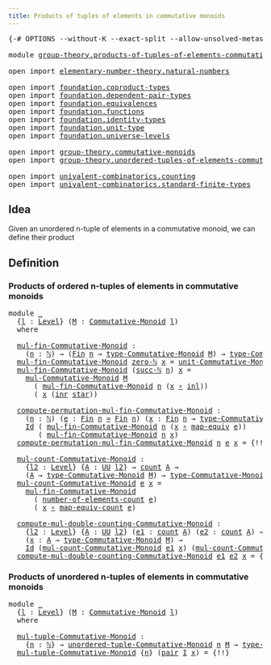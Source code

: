 ```yaml
---
title: Products of tuples of elements in commutative monoids
---
```


<pre class="Agda"><a id="79" class="Symbol">{-#</a> <a id="83" class="Keyword">OPTIONS</a> <a id="91" class="Pragma">--without-K</a> <a id="103" class="Pragma">--exact-split</a> <a id="117" class="Pragma">--allow-unsolved-metas</a> <a id="140" class="Symbol">#-}</a>

<a id="145" class="Keyword">module</a> <a id="152" href="group-theory.products-of-tuples-of-elements-commutative-monoids.html" class="Module">group-theory.products-of-tuples-of-elements-commutative-monoids</a> <a id="216" class="Keyword">where</a>

<a id="223" class="Keyword">open</a> <a id="228" class="Keyword">import</a> <a id="235" href="elementary-number-theory.natural-numbers.html" class="Module">elementary-number-theory.natural-numbers</a>

<a id="277" class="Keyword">open</a> <a id="282" class="Keyword">import</a> <a id="289" href="foundation.coproduct-types.html" class="Module">foundation.coproduct-types</a>
<a id="316" class="Keyword">open</a> <a id="321" class="Keyword">import</a> <a id="328" href="foundation.dependent-pair-types.html" class="Module">foundation.dependent-pair-types</a>
<a id="360" class="Keyword">open</a> <a id="365" class="Keyword">import</a> <a id="372" href="foundation.equivalences.html" class="Module">foundation.equivalences</a>
<a id="396" class="Keyword">open</a> <a id="401" class="Keyword">import</a> <a id="408" href="foundation.functions.html" class="Module">foundation.functions</a>
<a id="429" class="Keyword">open</a> <a id="434" class="Keyword">import</a> <a id="441" href="foundation.identity-types.html" class="Module">foundation.identity-types</a>
<a id="467" class="Keyword">open</a> <a id="472" class="Keyword">import</a> <a id="479" href="foundation.unit-type.html" class="Module">foundation.unit-type</a>
<a id="500" class="Keyword">open</a> <a id="505" class="Keyword">import</a> <a id="512" href="foundation.universe-levels.html" class="Module">foundation.universe-levels</a>

<a id="540" class="Keyword">open</a> <a id="545" class="Keyword">import</a> <a id="552" href="group-theory.commutative-monoids.html" class="Module">group-theory.commutative-monoids</a>
<a id="585" class="Keyword">open</a> <a id="590" class="Keyword">import</a> <a id="597" href="group-theory.unordered-tuples-of-elements-commutative-monoids.html" class="Module">group-theory.unordered-tuples-of-elements-commutative-monoids</a>

<a id="660" class="Keyword">open</a> <a id="665" class="Keyword">import</a> <a id="672" href="univalent-combinatorics.counting.html" class="Module">univalent-combinatorics.counting</a>
<a id="705" class="Keyword">open</a> <a id="710" class="Keyword">import</a> <a id="717" href="univalent-combinatorics.standard-finite-types.html" class="Module">univalent-combinatorics.standard-finite-types</a>
</pre>
## Idea

Given an unordered n-tuple of elements in a commutative monoid, we can define their product

## Definition

### Products of ordered n-tuples of elements in commutative monoids

<pre class="Agda"><a id="962" class="Keyword">module</a> <a id="969" href="group-theory.products-of-tuples-of-elements-commutative-monoids.html#969" class="Module">_</a>
  <a id="973" class="Symbol">{</a><a id="974" href="group-theory.products-of-tuples-of-elements-commutative-monoids.html#974" class="Bound">l</a> <a id="976" class="Symbol">:</a> <a id="978" href="Agda.Primitive.html#597" class="Postulate">Level</a><a id="983" class="Symbol">}</a> <a id="985" class="Symbol">(</a><a id="986" href="group-theory.products-of-tuples-of-elements-commutative-monoids.html#986" class="Bound">M</a> <a id="988" class="Symbol">:</a> <a id="990" href="group-theory.commutative-monoids.html#623" class="Function">Commutative-Monoid</a> <a id="1009" href="group-theory.products-of-tuples-of-elements-commutative-monoids.html#974" class="Bound">l</a><a id="1010" class="Symbol">)</a>
  <a id="1014" class="Keyword">where</a>

  <a id="1023" href="group-theory.products-of-tuples-of-elements-commutative-monoids.html#1023" class="Function">mul-fin-Commutative-Monoid</a> <a id="1050" class="Symbol">:</a>
    <a id="1056" class="Symbol">(</a><a id="1057" href="group-theory.products-of-tuples-of-elements-commutative-monoids.html#1057" class="Bound">n</a> <a id="1059" class="Symbol">:</a> <a id="1061" href="elementary-number-theory.natural-numbers.html#1548" class="Datatype">ℕ</a><a id="1062" class="Symbol">)</a> <a id="1064" class="Symbol">→</a> <a id="1066" class="Symbol">(</a><a id="1067" href="univalent-combinatorics.standard-finite-types.html#2392" class="Function">Fin</a> <a id="1071" href="group-theory.products-of-tuples-of-elements-commutative-monoids.html#1057" class="Bound">n</a> <a id="1073" class="Symbol">→</a> <a id="1075" href="group-theory.commutative-monoids.html#1089" class="Function">type-Commutative-Monoid</a> <a id="1099" href="group-theory.products-of-tuples-of-elements-commutative-monoids.html#986" class="Bound">M</a><a id="1100" class="Symbol">)</a> <a id="1102" class="Symbol">→</a> <a id="1104" href="group-theory.commutative-monoids.html#1089" class="Function">type-Commutative-Monoid</a> <a id="1128" href="group-theory.products-of-tuples-of-elements-commutative-monoids.html#986" class="Bound">M</a>
  <a id="1132" href="group-theory.products-of-tuples-of-elements-commutative-monoids.html#1023" class="Function">mul-fin-Commutative-Monoid</a> <a id="1159" href="elementary-number-theory.natural-numbers.html#1569" class="InductiveConstructor">zero-ℕ</a> <a id="1166" href="group-theory.products-of-tuples-of-elements-commutative-monoids.html#1166" class="Bound">x</a> <a id="1168" class="Symbol">=</a> <a id="1170" href="group-theory.commutative-monoids.html#1490" class="Function">unit-Commutative-Monoid</a> <a id="1194" href="group-theory.products-of-tuples-of-elements-commutative-monoids.html#986" class="Bound">M</a>
  <a id="1198" href="group-theory.products-of-tuples-of-elements-commutative-monoids.html#1023" class="Function">mul-fin-Commutative-Monoid</a> <a id="1225" class="Symbol">(</a><a id="1226" href="elementary-number-theory.natural-numbers.html#1582" class="InductiveConstructor">succ-ℕ</a> <a id="1233" href="group-theory.products-of-tuples-of-elements-commutative-monoids.html#1233" class="Bound">n</a><a id="1234" class="Symbol">)</a> <a id="1236" href="group-theory.products-of-tuples-of-elements-commutative-monoids.html#1236" class="Bound">x</a> <a id="1238" class="Symbol">=</a>
    <a id="1244" href="group-theory.commutative-monoids.html#1336" class="Function">mul-Commutative-Monoid</a> <a id="1267" href="group-theory.products-of-tuples-of-elements-commutative-monoids.html#986" class="Bound">M</a>
      <a id="1275" class="Symbol">(</a> <a id="1277" href="group-theory.products-of-tuples-of-elements-commutative-monoids.html#1023" class="Function">mul-fin-Commutative-Monoid</a> <a id="1304" href="group-theory.products-of-tuples-of-elements-commutative-monoids.html#1233" class="Bound">n</a> <a id="1306" class="Symbol">(</a><a id="1307" href="group-theory.products-of-tuples-of-elements-commutative-monoids.html#1236" class="Bound">x</a> <a id="1309" href="foundation-core.functions.html#420" class="Function Operator">∘</a> <a id="1311" href="foundation.coproduct-types.html#1249" class="InductiveConstructor">inl</a><a id="1314" class="Symbol">))</a>
      <a id="1323" class="Symbol">(</a> <a id="1325" href="group-theory.products-of-tuples-of-elements-commutative-monoids.html#1236" class="Bound">x</a> <a id="1327" class="Symbol">(</a><a id="1328" href="foundation.coproduct-types.html#1267" class="InductiveConstructor">inr</a> <a id="1332" href="foundation.unit-type.html#1108" class="InductiveConstructor">star</a><a id="1336" class="Symbol">))</a>

  <a id="1342" href="group-theory.products-of-tuples-of-elements-commutative-monoids.html#1342" class="Function">compute-permutation-mul-fin-Commutative-Monoid</a> <a id="1389" class="Symbol">:</a>
    <a id="1395" class="Symbol">(</a><a id="1396" href="group-theory.products-of-tuples-of-elements-commutative-monoids.html#1396" class="Bound">n</a> <a id="1398" class="Symbol">:</a> <a id="1400" href="elementary-number-theory.natural-numbers.html#1548" class="Datatype">ℕ</a><a id="1401" class="Symbol">)</a> <a id="1403" class="Symbol">(</a><a id="1404" href="group-theory.products-of-tuples-of-elements-commutative-monoids.html#1404" class="Bound">e</a> <a id="1406" class="Symbol">:</a> <a id="1408" href="univalent-combinatorics.standard-finite-types.html#2392" class="Function">Fin</a> <a id="1412" href="group-theory.products-of-tuples-of-elements-commutative-monoids.html#1396" class="Bound">n</a> <a id="1414" href="foundation-core.equivalences.html#1621" class="Function Operator">≃</a> <a id="1416" href="univalent-combinatorics.standard-finite-types.html#2392" class="Function">Fin</a> <a id="1420" href="group-theory.products-of-tuples-of-elements-commutative-monoids.html#1396" class="Bound">n</a><a id="1421" class="Symbol">)</a> <a id="1423" class="Symbol">(</a><a id="1424" href="group-theory.products-of-tuples-of-elements-commutative-monoids.html#1424" class="Bound">x</a> <a id="1426" class="Symbol">:</a> <a id="1428" href="univalent-combinatorics.standard-finite-types.html#2392" class="Function">Fin</a> <a id="1432" href="group-theory.products-of-tuples-of-elements-commutative-monoids.html#1396" class="Bound">n</a> <a id="1434" class="Symbol">→</a> <a id="1436" href="group-theory.commutative-monoids.html#1089" class="Function">type-Commutative-Monoid</a> <a id="1460" href="group-theory.products-of-tuples-of-elements-commutative-monoids.html#986" class="Bound">M</a><a id="1461" class="Symbol">)</a> <a id="1463" class="Symbol">→</a>
    <a id="1469" href="foundation-core.identity-types.html#1767" class="Datatype">Id</a> <a id="1472" class="Symbol">(</a> <a id="1474" href="group-theory.products-of-tuples-of-elements-commutative-monoids.html#1023" class="Function">mul-fin-Commutative-Monoid</a> <a id="1501" href="group-theory.products-of-tuples-of-elements-commutative-monoids.html#1396" class="Bound">n</a> <a id="1503" class="Symbol">(</a><a id="1504" href="group-theory.products-of-tuples-of-elements-commutative-monoids.html#1424" class="Bound">x</a> <a id="1506" href="foundation-core.functions.html#420" class="Function Operator">∘</a> <a id="1508" href="foundation-core.equivalences.html#1821" class="Function">map-equiv</a> <a id="1518" href="group-theory.products-of-tuples-of-elements-commutative-monoids.html#1404" class="Bound">e</a><a id="1519" class="Symbol">))</a>
       <a id="1529" class="Symbol">(</a> <a id="1531" href="group-theory.products-of-tuples-of-elements-commutative-monoids.html#1023" class="Function">mul-fin-Commutative-Monoid</a> <a id="1558" href="group-theory.products-of-tuples-of-elements-commutative-monoids.html#1396" class="Bound">n</a> <a id="1560" href="group-theory.products-of-tuples-of-elements-commutative-monoids.html#1424" class="Bound">x</a><a id="1561" class="Symbol">)</a>
  <a id="1565" href="group-theory.products-of-tuples-of-elements-commutative-monoids.html#1342" class="Function">compute-permutation-mul-fin-Commutative-Monoid</a> <a id="1612" href="group-theory.products-of-tuples-of-elements-commutative-monoids.html#1612" class="Bound">n</a> <a id="1614" href="group-theory.products-of-tuples-of-elements-commutative-monoids.html#1614" class="Bound">e</a> <a id="1616" href="group-theory.products-of-tuples-of-elements-commutative-monoids.html#1616" class="Bound">x</a> <a id="1618" class="Symbol">=</a> <a id="1620" class="Hole">{!!}</a>

  <a id="1628" href="group-theory.products-of-tuples-of-elements-commutative-monoids.html#1628" class="Function">mul-count-Commutative-Monoid</a> <a id="1657" class="Symbol">:</a>
    <a id="1663" class="Symbol">{</a><a id="1664" href="group-theory.products-of-tuples-of-elements-commutative-monoids.html#1664" class="Bound">l2</a> <a id="1667" class="Symbol">:</a> <a id="1669" href="Agda.Primitive.html#597" class="Postulate">Level</a><a id="1674" class="Symbol">}</a> <a id="1676" class="Symbol">{</a><a id="1677" href="group-theory.products-of-tuples-of-elements-commutative-monoids.html#1677" class="Bound">A</a> <a id="1679" class="Symbol">:</a> <a id="1681" href="foundation-core.universe-levels.html#235" class="Primitive">UU</a> <a id="1684" href="group-theory.products-of-tuples-of-elements-commutative-monoids.html#1664" class="Bound">l2</a><a id="1686" class="Symbol">}</a> <a id="1688" class="Symbol">→</a> <a id="1690" href="univalent-combinatorics.counting.html#1901" class="Function">count</a> <a id="1696" href="group-theory.products-of-tuples-of-elements-commutative-monoids.html#1677" class="Bound">A</a> <a id="1698" class="Symbol">→</a>
    <a id="1704" class="Symbol">(</a><a id="1705" href="group-theory.products-of-tuples-of-elements-commutative-monoids.html#1677" class="Bound">A</a> <a id="1707" class="Symbol">→</a> <a id="1709" href="group-theory.commutative-monoids.html#1089" class="Function">type-Commutative-Monoid</a> <a id="1733" href="group-theory.products-of-tuples-of-elements-commutative-monoids.html#986" class="Bound">M</a><a id="1734" class="Symbol">)</a> <a id="1736" class="Symbol">→</a> <a id="1738" href="group-theory.commutative-monoids.html#1089" class="Function">type-Commutative-Monoid</a> <a id="1762" href="group-theory.products-of-tuples-of-elements-commutative-monoids.html#986" class="Bound">M</a>
  <a id="1766" href="group-theory.products-of-tuples-of-elements-commutative-monoids.html#1628" class="Function">mul-count-Commutative-Monoid</a> <a id="1795" href="group-theory.products-of-tuples-of-elements-commutative-monoids.html#1795" class="Bound">e</a> <a id="1797" href="group-theory.products-of-tuples-of-elements-commutative-monoids.html#1797" class="Bound">x</a> <a id="1799" class="Symbol">=</a>
    <a id="1805" href="group-theory.products-of-tuples-of-elements-commutative-monoids.html#1023" class="Function">mul-fin-Commutative-Monoid</a>
      <a id="1838" class="Symbol">(</a> <a id="1840" href="univalent-combinatorics.counting.html#2029" class="Function">number-of-elements-count</a> <a id="1865" href="group-theory.products-of-tuples-of-elements-commutative-monoids.html#1795" class="Bound">e</a><a id="1866" class="Symbol">)</a>
      <a id="1874" class="Symbol">(</a> <a id="1876" href="group-theory.products-of-tuples-of-elements-commutative-monoids.html#1797" class="Bound">x</a> <a id="1878" href="foundation-core.functions.html#420" class="Function Operator">∘</a> <a id="1880" href="univalent-combinatorics.counting.html#2172" class="Function">map-equiv-count</a> <a id="1896" href="group-theory.products-of-tuples-of-elements-commutative-monoids.html#1795" class="Bound">e</a><a id="1897" class="Symbol">)</a>

  <a id="1902" href="group-theory.products-of-tuples-of-elements-commutative-monoids.html#1902" class="Function">compute-mul-double-counting-Commutative-Monoid</a> <a id="1949" class="Symbol">:</a>
    <a id="1955" class="Symbol">{</a><a id="1956" href="group-theory.products-of-tuples-of-elements-commutative-monoids.html#1956" class="Bound">l2</a> <a id="1959" class="Symbol">:</a> <a id="1961" href="Agda.Primitive.html#597" class="Postulate">Level</a><a id="1966" class="Symbol">}</a> <a id="1968" class="Symbol">{</a><a id="1969" href="group-theory.products-of-tuples-of-elements-commutative-monoids.html#1969" class="Bound">A</a> <a id="1971" class="Symbol">:</a> <a id="1973" href="foundation-core.universe-levels.html#235" class="Primitive">UU</a> <a id="1976" href="group-theory.products-of-tuples-of-elements-commutative-monoids.html#1956" class="Bound">l2</a><a id="1978" class="Symbol">}</a> <a id="1980" class="Symbol">(</a><a id="1981" href="group-theory.products-of-tuples-of-elements-commutative-monoids.html#1981" class="Bound">e1</a> <a id="1984" class="Symbol">:</a> <a id="1986" href="univalent-combinatorics.counting.html#1901" class="Function">count</a> <a id="1992" href="group-theory.products-of-tuples-of-elements-commutative-monoids.html#1969" class="Bound">A</a><a id="1993" class="Symbol">)</a> <a id="1995" class="Symbol">(</a><a id="1996" href="group-theory.products-of-tuples-of-elements-commutative-monoids.html#1996" class="Bound">e2</a> <a id="1999" class="Symbol">:</a> <a id="2001" href="univalent-combinatorics.counting.html#1901" class="Function">count</a> <a id="2007" href="group-theory.products-of-tuples-of-elements-commutative-monoids.html#1969" class="Bound">A</a><a id="2008" class="Symbol">)</a> <a id="2010" class="Symbol">→</a>
    <a id="2016" class="Symbol">(</a><a id="2017" href="group-theory.products-of-tuples-of-elements-commutative-monoids.html#2017" class="Bound">x</a> <a id="2019" class="Symbol">:</a> <a id="2021" href="group-theory.products-of-tuples-of-elements-commutative-monoids.html#1969" class="Bound">A</a> <a id="2023" class="Symbol">→</a> <a id="2025" href="group-theory.commutative-monoids.html#1089" class="Function">type-Commutative-Monoid</a> <a id="2049" href="group-theory.products-of-tuples-of-elements-commutative-monoids.html#986" class="Bound">M</a><a id="2050" class="Symbol">)</a> <a id="2052" class="Symbol">→</a>
    <a id="2058" href="foundation-core.identity-types.html#1767" class="Datatype">Id</a> <a id="2061" class="Symbol">(</a><a id="2062" href="group-theory.products-of-tuples-of-elements-commutative-monoids.html#1628" class="Function">mul-count-Commutative-Monoid</a> <a id="2091" href="group-theory.products-of-tuples-of-elements-commutative-monoids.html#1981" class="Bound">e1</a> <a id="2094" href="group-theory.products-of-tuples-of-elements-commutative-monoids.html#2017" class="Bound">x</a><a id="2095" class="Symbol">)</a> <a id="2097" class="Symbol">(</a><a id="2098" href="group-theory.products-of-tuples-of-elements-commutative-monoids.html#1628" class="Function">mul-count-Commutative-Monoid</a> <a id="2127" href="group-theory.products-of-tuples-of-elements-commutative-monoids.html#1996" class="Bound">e2</a> <a id="2130" href="group-theory.products-of-tuples-of-elements-commutative-monoids.html#2017" class="Bound">x</a><a id="2131" class="Symbol">)</a>
  <a id="2135" href="group-theory.products-of-tuples-of-elements-commutative-monoids.html#1902" class="Function">compute-mul-double-counting-Commutative-Monoid</a> <a id="2182" href="group-theory.products-of-tuples-of-elements-commutative-monoids.html#2182" class="Bound">e1</a> <a id="2185" href="group-theory.products-of-tuples-of-elements-commutative-monoids.html#2185" class="Bound">e2</a> <a id="2188" href="group-theory.products-of-tuples-of-elements-commutative-monoids.html#2188" class="Bound">x</a> <a id="2190" class="Symbol">=</a> <a id="2192" class="Hole">{!!}</a>
</pre>
### Products of unordered n-tuples of elements in commutative monoids

<pre class="Agda"><a id="2281" class="Keyword">module</a> <a id="2288" href="group-theory.products-of-tuples-of-elements-commutative-monoids.html#2288" class="Module">_</a>
  <a id="2292" class="Symbol">{</a><a id="2293" href="group-theory.products-of-tuples-of-elements-commutative-monoids.html#2293" class="Bound">l</a> <a id="2295" class="Symbol">:</a> <a id="2297" href="Agda.Primitive.html#597" class="Postulate">Level</a><a id="2302" class="Symbol">}</a> <a id="2304" class="Symbol">(</a><a id="2305" href="group-theory.products-of-tuples-of-elements-commutative-monoids.html#2305" class="Bound">M</a> <a id="2307" class="Symbol">:</a> <a id="2309" href="group-theory.commutative-monoids.html#623" class="Function">Commutative-Monoid</a> <a id="2328" href="group-theory.products-of-tuples-of-elements-commutative-monoids.html#2293" class="Bound">l</a><a id="2329" class="Symbol">)</a>
  <a id="2333" class="Keyword">where</a>
  
  <a id="2344" href="group-theory.products-of-tuples-of-elements-commutative-monoids.html#2344" class="Function">mul-tuple-Commutative-Monoid</a> <a id="2373" class="Symbol">:</a>
    <a id="2379" class="Symbol">{</a><a id="2380" href="group-theory.products-of-tuples-of-elements-commutative-monoids.html#2380" class="Bound">n</a> <a id="2382" class="Symbol">:</a> <a id="2384" href="elementary-number-theory.natural-numbers.html#1548" class="Datatype">ℕ</a><a id="2385" class="Symbol">}</a> <a id="2387" class="Symbol">→</a> <a id="2389" href="group-theory.unordered-tuples-of-elements-commutative-monoids.html#447" class="Function">unordered-tuple-Commutative-Monoid</a> <a id="2424" href="group-theory.products-of-tuples-of-elements-commutative-monoids.html#2380" class="Bound">n</a> <a id="2426" href="group-theory.products-of-tuples-of-elements-commutative-monoids.html#2305" class="Bound">M</a> <a id="2428" class="Symbol">→</a> <a id="2430" href="group-theory.commutative-monoids.html#1089" class="Function">type-Commutative-Monoid</a> <a id="2454" href="group-theory.products-of-tuples-of-elements-commutative-monoids.html#2305" class="Bound">M</a>
  <a id="2458" href="group-theory.products-of-tuples-of-elements-commutative-monoids.html#2344" class="Function">mul-tuple-Commutative-Monoid</a> <a id="2487" class="Symbol">{</a><a id="2488" href="group-theory.products-of-tuples-of-elements-commutative-monoids.html#2488" class="Bound">n</a><a id="2489" class="Symbol">}</a> <a id="2491" class="Symbol">(</a><a id="2492" href="foundation-core.dependent-pair-types.html#588" class="InductiveConstructor">pair</a> <a id="2497" href="group-theory.products-of-tuples-of-elements-commutative-monoids.html#2497" class="Bound">I</a> <a id="2499" href="group-theory.products-of-tuples-of-elements-commutative-monoids.html#2499" class="Bound">x</a><a id="2500" class="Symbol">)</a> <a id="2502" class="Symbol">=</a> <a id="2504" class="Hole">{!!}</a>
</pre>